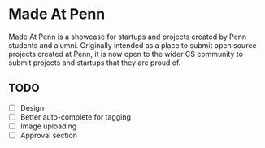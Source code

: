 Made At Penn
==============

Made At Penn is a showcase for startups and projects created by Penn students and alumni. Originally intended as a place to submit open source projects created at Penn, it is now open to the wider CS community to submit projects and startups that they are proud of.

TODO
----

- [ ] Design
- [ ] Better auto-complete for tagging
- [ ] Image uploading
- [ ] Approval section
